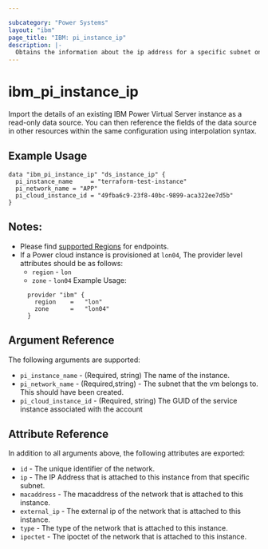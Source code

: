 ```yaml
---

subcategory: "Power Systems"
layout: "ibm"
page_title: "IBM: pi_instance_ip"
description: |-
  Obtains the information about the ip address for a specific subnet on an instance.
---
```


# ibm\_pi_instance_ip

Import the details of an existing IBM Power Virtual Server instance as a read-only data source. You can then reference the fields of the data source in other resources within the same configuration using interpolation syntax.

## Example Usage

```hcl
data "ibm_pi_instance_ip" "ds_instance_ip" {
  pi_instance_name     = "terraform-test-instance"
  pi_network_name = "APP"
  pi_cloud_instance_id = "49fba6c9-23f8-40bc-9899-aca322ee7d5b"
}
```
## Notes:
* Please find [supported Regions](https://cloud.ibm.com/apidocs/power-cloud#endpoint) for endpoints.
* If a Power cloud instance is provisioned at `lon04`, The provider level attributes should be as follows:
  * `region` - `lon`
  * `zone` - `lon04`
  Example Usage:
  ```hcl
    provider "ibm" {
      region    =   "lon"
      zone      =   "lon04"
    }
  ```
## Argument Reference

The following arguments are supported:

* `pi_instance_name` - (Required, string) The name of the instance.
* `pi_network_name` - (Required,string) - The subnet that the vm belongs to. This should have been created.
* `pi_cloud_instance_id` - (Required, string) The GUID of the service instance associated with the account

## Attribute Reference

In addition to all arguments above, the following attributes are exported:

* `id` - The unique identifier of the network.
* `ip` - The IP Address that is attached to this instance from that specific subnet. 
* `macaddress` - The macaddress of the network that is attached to this instance.
* `external_ip` - The external ip of the network that is attached to this instance. 
* `type` - The type of the network that is attached to this instance.
* `ipoctet` - The ipoctet of the network that is attached to this instance.